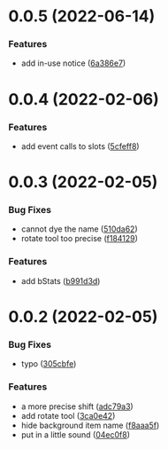 # 0.0.5 (2022-06-14)


### Features

* add in-use notice ([6a386e7](https://github.com/Sunbread/WorstArmorStand/commit/6a386e7c0b21d889766d806e0590a7562fb6ec55))



# 0.0.4 (2022-02-06)


### Features

* add event calls to slots ([5cfeff8](https://github.com/Sunbread/WorstArmorStand/commit/5cfeff8be049ae4ad40a3aee8253b4d47393bc6d))



# 0.0.3 (2022-02-05)


### Bug Fixes

* cannot dye the name ([510da62](https://github.com/Sunbread/WorstArmorStand/commit/510da62e8d605bf19254d702898fb157836a0b2e))
* rotate tool too precise ([f184129](https://github.com/Sunbread/WorstArmorStand/commit/f184129dfd393eacd8deb166d1c169c88b3ff114))


### Features

* add bStats ([b991d3d](https://github.com/Sunbread/WorstArmorStand/commit/b991d3dbebd3ac6ad4a71dc2a997b9bc533b665e))



# 0.0.2 (2022-02-05)


### Bug Fixes

* typo ([305cbfe](https://github.com/Sunbread/WorstArmorStand/commit/305cbfe32fc5037e2af91481b150eb0795d39a3a))


### Features

* a more precise shift ([adc79a3](https://github.com/Sunbread/WorstArmorStand/commit/adc79a3cc7327a621d7f32c664e3b46a52670365))
* add rotate tool ([3ca0e42](https://github.com/Sunbread/WorstArmorStand/commit/3ca0e42cc65ef5d37d8fe8f24e645c70e7898c32))
* hide background item name ([f8aaa5f](https://github.com/Sunbread/WorstArmorStand/commit/f8aaa5f83f6e81907bc60888daefb9a62e980aa8))
* put in a little sound ([04ec0f8](https://github.com/Sunbread/WorstArmorStand/commit/04ec0f830773a92259e31f97931fdbe04afc4adb))




